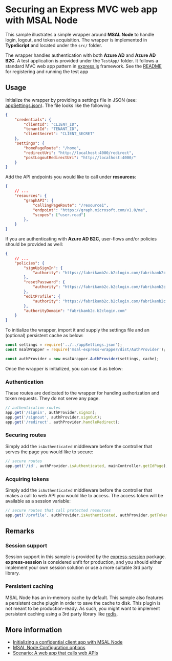 # Securing an Express MVC web app with MSAL Node

This sample illustrates a simple wrapper around **MSAL Node** to handle login, logout, and token acquisition. The wrapper is implemented in **TypeScript** and located under the `src/` folder.

The wrapper handles authentication with both **Azure AD** and **Azure AD B2C**. A test application is provided under the `TestApp/` folder. It follows a standard MVC web app pattern in [express.js](https://expressjs.com/) framework. See the [README](./TestApp/README.md) for registering and running the test app

## Usage

Initialize the wrapper by providing a settings file in JSON (see: [appSettings.json](./TestApp/appSettings.json)). The file looks like the following:

```JSON
{
    "credentials": {
        "clientId": "CLIENT_ID",
        "tenantId": "TENANT_ID",
        "clientSecret": "CLIENT_SECRET"
    },
    "settings": {
        "homePageRoute": "/home",
        "redirectUri": "http://localhost:4000/redirect",
        "postLogoutRedirectUri": "http://localhost:4000/"
    }
}
```

Add the API endpoints you would like to call under **resources**:

```JSON
{
    // ...
    "resources": {
        "graphAPI": {
            "callingPageRoute": "/resource1",
            "endpoint": "https://graph.microsoft.com/v1.0/me",
            "scopes": ["user.read"]
        },
    }
}
```

If you are authenticating with **Azure AD B2C**, user-flows and/or policies should be provided as well:

```JSON
{
    // ...
    "policies": {
        "signUpSignIn": {
            "authority": "https://fabrikamb2c.b2clogin.com/fabrikamb2c.onmicrosoft.com/B2C_1_susi"
        },
        "resetPassword": {
            "authority": "https://fabrikamb2c.b2clogin.com/fabrikamb2c.onmicrosoft.com/B2C_1_reset"
        },
        "editProfile": {
            "authority": "https://fabrikamb2c.b2clogin.com/fabrikamb2c.onmicrosoft.com/B2C_1_edit_profile"
        },
        "authorityDomain": "fabrikamb2c.b2clogin.com"  
    }
}
```

To initialize the wrapper, import it and supply the settings file and an (optional) persistent cache as below:

```javascript
const settings = require('../../appSettings.json');
const msalWrapper = require('msal-express-wrapper/dist/AuthProvider');

const authProvider = new msalWrapper.AuthProvider(settings, cache);
```

Once the wrapper is initialized, you can use it as below:

### Authentication

These routes are dedicated to the wrapper for handing authorization and token requests. They do not serve any page.

```javascript
// authentication routes
app.get('/signin', authProvider.signIn);
app.get('/signout', authProvider.signOut);
app.get('/redirect', authProvider.handleRedirect);
```

### Securing routes

Simply add the `isAuthenticated` middleware before the controller that serves the page you would like to secure:

```javascript
// secure routes
app.get('/id', authProvider.isAuthenticated, mainController.getIdPage);
```

### Acquiring tokens

Simply add the `isAuthenticated` middleware before the controller that makes a call to web API you would like to access. The access token will be available as a session variable:

```javascript
// secure routes that call protected resources
app.get('/profile', authProvider.isAuthenticated, authProvider.getToken, mainController.getProfilePage); // get token for this route to call web API
```

## Remarks

### Session support

Session support in this sample is provided by the [express-session](https://www.npmjs.com/package/express-session) package. **express-session** is considered unfit for production, and you should either implement your own session solution or use a more suitable 3rd party library.

### Persistent caching

MSAL Node has an in-memory cache by default. This sample also features a persistent cache plugin in order to save the cache to disk. This plugin is not meant to be production-ready. As such, you might want to implement persistent caching using a 3rd party library like [redis](https://redis.io/).

## More information

* [Initializing a confidential client app with MSAL Node](https://github.com/AzureAD/microsoft-authentication-library-for-js/blob/dev/lib/msal-node/docs/initialize-confidential-client-application.md)
* [MSAL Node Configuration options](https://github.com/AzureAD/microsoft-authentication-library-for-js/blob/dev/lib/msal-node/docs/configuration.md)
* [Scenario: A web app that calls web APIs](https://docs.microsoft.com/azure/active-directory/develop/scenario-web-app-call-api-overview)

